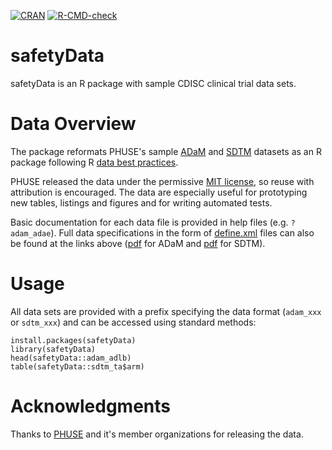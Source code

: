 <!-- badges: start -->
[![CRAN](https://www.r-pkg.org/badges/version/safetyData?color=green)](https://cran.r-project.org/package=safetyData)
[![R-CMD-check](https://github.com/SafetyGraphics/safetyData/workflows/R-CMD-check/badge.svg)](https://github.com/SafetyGraphics/safetyData/actions)

<!-- badges: end -->
  
# safetyData

safetyData is an R package with sample CDISC clinical trial data sets.

# Data Overview

The package reformats PHUSE's sample [ADaM](https://github.com/phuse-org/phuse-scripts/tree/master/data/adam/cdiscpilot01) and [SDTM](https://github.com/phuse-org/phuse-scripts/tree/master/data/sdtm/cdiscpilot01) datasets as an R package following R [data best practices](https://r-pkgs.org/data.html).

PHUSE released the data under the permissive [MIT license](https://github.com/phuse-org/phuse-scripts/blob/master/LICENSE.md), so reuse with attribution is encouraged. The data are especially useful for prototyping new tables, listings and figures and for writing automated tests. 

Basic documentation for each data file is provided in help files (e.g. `?adam_adae`). Full data specifications in the form of [define.xml](https://www.cdisc.org/standards/data-exchange/define-xml) files can also be found at the links above ([pdf](https://github.com/phuse-org/phuse-scripts/blob/master/data/adam/cdiscpilot01/define.pdf) for ADaM and [pdf](https://github.com/phuse-org/phuse-scripts/blob/master/data/sdtm/cdiscpilot01/define.pdf) for SDTM). 

# Usage

All data sets are provided with a prefix specifying the data format (`adam_xxx` or `sdtm_xxx`) and can be accessed using standard methods: 

```
install.packages(safetyData)
library(safetyData)
head(safetyData::adam_adlb) 
table(safetyData::sdtm_ta$arm)
```

# Acknowledgments

Thanks to [PHUSE](https://phuse.global/) and it's member organizations for releasing the data. 
